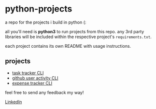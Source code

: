 # python-projects

a repo for the projects i build in python (:

all you'll need is **python3** to run projects from this repo. any 3rd party libraries will be included within the respective project's `requirements.txt`.

each project contains its own README with usage instructions.

## projects

- [task tracker CLI](./task-tracker-cli/README.md) 
- [github user activity CLI](./github-user-activity/README.md) 
- [expense tracker CLI](./expense-tracker/README.md)
  
feel free to send any feedback my way!

[LinkedIn](https://www.linkedin.com/in/ferrell-gray-ab3121182/)
